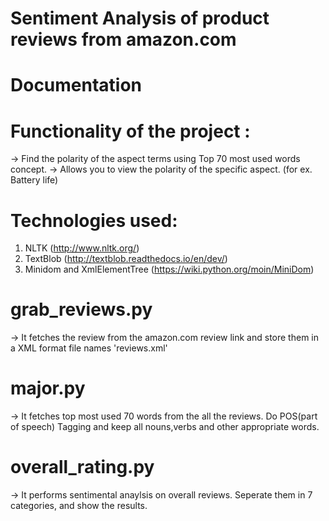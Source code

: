 # Sentiment Analysis of product reviews from amazon.com


# Documentation

# Functionality of the project :
-> Find the polarity of the aspect terms using Top 70 most used words concept.
-> Allows you to view the polarity of the specific aspect. (for ex. Battery life)

# Technologies used:
1) NLTK (http://www.nltk.org/)
2) TextBlob (http://textblob.readthedocs.io/en/dev/)
3) Minidom and XmlElementTree (https://wiki.python.org/moin/MiniDom)

# grab_reviews.py
-> It fetches the review from the amazon.com review link and store them in a XML format file names 'reviews.xml'

# major.py
-> It fetches top most used 70 words from the all the reviews. Do POS(part of speech) Tagging and keep all nouns,verbs
  and other appropriate words.

# overall_rating.py
-> It performs sentimental anaylsis on overall reviews. Seperate them in 7 categories, and show the results.


 
